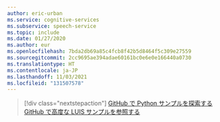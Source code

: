 ```yaml
---
author: eric-urban
ms.service: cognitive-services
ms.subservice: speech-service
ms.topic: include
ms.date: 01/27/2020
ms.author: eur
ms.openlocfilehash: 7bda2db69a85c4fcb8f42b5d8464f5c309e27559
ms.sourcegitcommit: 2cc9695ae394adae60161bc0e6e0e166440a0730
ms.translationtype: HT
ms.contentlocale: ja-JP
ms.lasthandoff: 11/03/2021
ms.locfileid: "131507578"
---
```

> [!div class="nextstepaction"]
> [GitHub で Python サンプルを探索する](https://aka.ms/speech/github-python)
> [GitHub で高度な LUIS サンプルを参照する](https://github.com/Azure/pizza_luis_bot)
